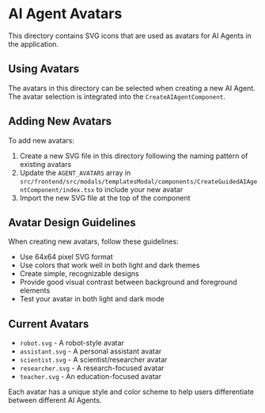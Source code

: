 # AI Agent Avatars

This directory contains SVG icons that are used as avatars for AI Agents in the application.

## Using Avatars

The avatars in this directory can be selected when creating a new AI Agent. The avatar selection is integrated into the `CreateAIAgentComponent`.

## Adding New Avatars

To add new avatars:

1. Create a new SVG file in this directory following the naming pattern of existing avatars
2. Update the `AGENT_AVATARS` array in `src/frontend/src/modals/templatesModal/components/CreateGuidedAIAgentComponent/index.tsx` to include your new avatar
3. Import the new SVG file at the top of the component

## Avatar Design Guidelines

When creating new avatars, follow these guidelines:

- Use 64x64 pixel SVG format
- Use colors that work well in both light and dark themes
- Create simple, recognizable designs
- Provide good visual contrast between background and foreground elements
- Test your avatar in both light and dark mode

## Current Avatars

- `robot.svg` - A robot-style avatar
- `assistant.svg` - A personal assistant avatar
- `scientist.svg` - A scientist/researcher avatar
- `researcher.svg` - A research-focused avatar
- `teacher.svg` - An education-focused avatar

Each avatar has a unique style and color scheme to help users differentiate between different AI Agents. 